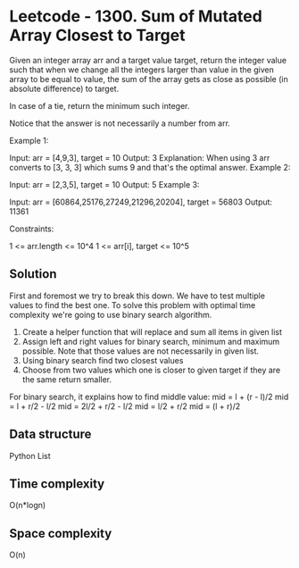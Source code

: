 # Leetcode - 1300. Sum of Mutated Array Closest to Target

Given an integer array arr and a target value target, return the integer value such that when we change all the integers larger than value in the given array to be equal to value, the sum of the array gets as close as possible (in absolute difference) to target.

In case of a tie, return the minimum such integer.

Notice that the answer is not necessarily a number from arr.


Example 1:

Input: arr = [4,9,3], target = 10
Output: 3
Explanation: When using 3 arr converts to [3, 3, 3] which sums 9 and that's the optimal answer.
Example 2:

Input: arr = [2,3,5], target = 10
Output: 5
Example 3:

Input: arr = [60864,25176,27249,21296,20204], target = 56803
Output: 11361

Constraints:

1 <= arr.length <= 10^4
1 <= arr[i], target <= 10^5

## Solution
First and foremost we try to break this down.
We have to test multiple values to find the best one.
To solve this problem with optimal time complexity we're going to use binary search algorithm.
1. Create a helper function that will replace and sum all items in given list
2. Assign left and right values for binary search, minimum and maximum possible. Note that those values are not necessarily in given list.
3. Using binary search find two closest values
4. Choose from two values which one is closer to given target if they are the same return smaller.

For binary search, it explains how to find middle value:
mid = l + (r - l)/2
mid = l + r/2 - l/2
mid = 2l/2 + r/2 - l/2
mid = l/2 + r/2
mid = (l + r)/2

## Data structure
Python List

## Time complexity
O(n*logn)

## Space complexity
O(n)